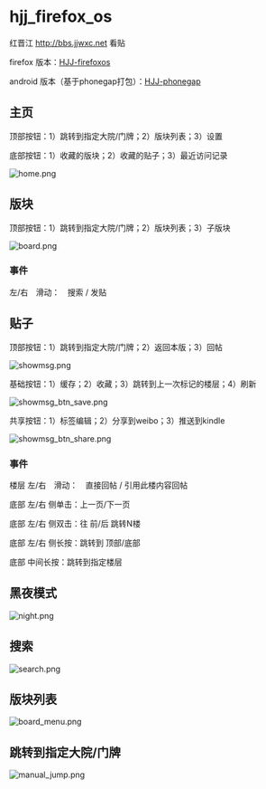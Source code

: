 hjj_firefox_os
==============

红晋江 http://bbs.jjwxc.net 看贴

firefox 版本：[HJJ-firefoxos](https://marketplace.firefox.com/app/hjj/)

android 版本（基于phonegap打包）：[HJJ-phonegap](https://build.phonegap.com/apps/1033213/share)

## 主页

顶部按钮：1）跳转到指定大院/门牌；2）版块列表；3）设置

底部按钮：1）收藏的版块；2）收藏的贴子；3）最近访问记录

![home.png](home.png)


## 版块

顶部按钮：1）跳转到指定大院/门牌；2）版块列表；3）子版块

![board.png](board.png)

### 事件

左/右　滑动：　搜索 / 发贴

## 贴子

顶部按钮：1）跳转到指定大院/门牌；2）返回本版；3）回帖

![showmsg.png](showmsg.png)


基础按钮：1）缓存；2）收藏；3）跳转到上一次标记的楼层；4）刷新

![showmsg_btn_save.png](showmsg_btn_save.png)

共享按钮：1）标签编辑；2）分享到weibo；3）推送到kindle

![showmsg_btn_share.png](showmsg_btn_share.png)

### 事件

楼层 左/右　滑动：　直接回帖 / 引用此楼内容回帖

底部 左/右 侧单击：上一页/下一页

底部 左/右 侧双击：往 前/后 跳转N楼

底部 左/右 侧长按：跳转到 顶部/底部

底部 中间长按：跳转到指定楼层


## 黑夜模式

![night.png](night.png)

## 搜索

![search.png](search.png)

## 版块列表

![board_menu.png](board_menu.png)

## 跳转到指定大院/门牌

![manual_jump.png](manual_jump.png)
